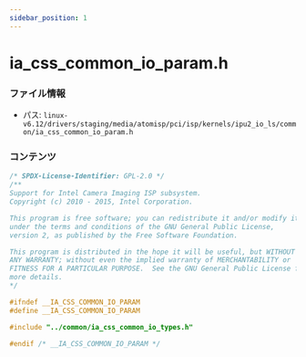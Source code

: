 ```yaml
---
sidebar_position: 1
---
```

# ia_css_common_io_param.h

### ファイル情報

- パス: `linux-v6.12/drivers/staging/media/atomisp/pci/isp/kernels/ipu2_io_ls/common/ia_css_common_io_param.h`

### コンテンツ

```h
/* SPDX-License-Identifier: GPL-2.0 */
/**
Support for Intel Camera Imaging ISP subsystem.
Copyright (c) 2010 - 2015, Intel Corporation.

This program is free software; you can redistribute it and/or modify it
under the terms and conditions of the GNU General Public License,
version 2, as published by the Free Software Foundation.

This program is distributed in the hope it will be useful, but WITHOUT
ANY WARRANTY; without even the implied warranty of MERCHANTABILITY or
FITNESS FOR A PARTICULAR PURPOSE.  See the GNU General Public License for
more details.
*/

#ifndef __IA_CSS_COMMON_IO_PARAM
#define __IA_CSS_COMMON_IO_PARAM

#include "../common/ia_css_common_io_types.h"

#endif /* __IA_CSS_COMMON_IO_PARAM */

```
